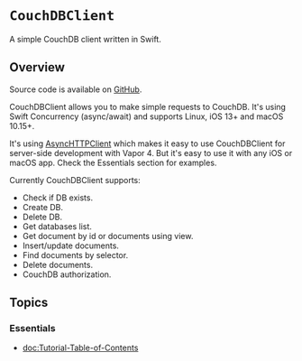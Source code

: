 # ``CouchDBClient``

A simple CouchDB client written in Swift.

## Overview

Source code is available on [GitHub](https://github.com/makoni/couchdb-vapor).

CouchDBClient allows you to make simple requests to CouchDB. It's using Swift Concurrency (async/await) and supports Linux, iOS 13+ and macOS 10.15+.

It's using [AsyncHTTPClient](https://github.com/swift-server/async-http-client) which makes it easy to use CouchDBClient for server-side development with Vapor 4. But it's easy to use it with any iOS or macOS app. Check the Essentials section for examples.

Currently CouchDBClient supports:
- Check if DB exists.
- Create DB.
- Delete DB.
- Get databases list.
- Get document by id or documents using view.
- Insert/update documents.
- Find documents by selector.
- Delete documents.
- CouchDB authorization.

## Topics

### Essentials

- <doc:Tutorial-Table-of-Contents>
